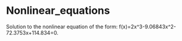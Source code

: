 # Nonlinear_equations
Solution to the nonlinear equation of the form: f(x)=2x^3-9.06843x^2-72.3753x+114.834=0.
